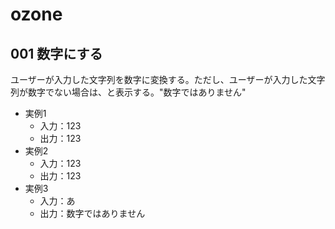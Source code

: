 # ozone
## 001 数字にする
ユーザーが入力した文字列を数字に変換する。ただし、ユーザーが入力した文字列が数字でない場合は、と表示する。"数字ではありません"
- 実例1
   - 入力：123
   - 出力：123
- 実例2
  - 入力：123
  - 出力：123
- 実例3
   - 入力：あ
   - 出力：数字ではありません
